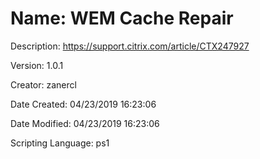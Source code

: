 ﻿# Name: WEM Cache Repair

Description: https://support.citrix.com/article/CTX247927

Version: 1.0.1

Creator: zanercl

Date Created: 04/23/2019 16:23:06

Date Modified: 04/23/2019 16:23:06

Scripting Language: ps1

